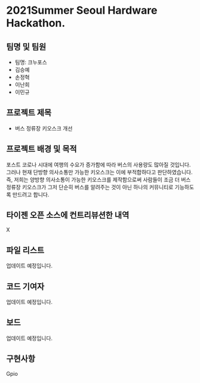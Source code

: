 # 2021Summer Seoul Hardware Hackathon.
## 팀명 및 팀원
- 팀명: 크누포스 
- 김승예
- 손정혁
- 이난희
- 이민규
## 프로젝트 제목
- 버스 정류장 키오스크 개선

## 프로젝트 배경 및 목적
포스트 코로나 시대에 여행의 수요가 증가함에 따라 버스의 사용량도 많아질 것입니다. <br> 그러나 현재 단방향 의사소통만 가능한 키오스크는 이에 부적합하다고 판단하였습니다. <br> 즉, 저희는 양방향 의사소통이 가능한 키오스크를 제작함으로써 사람들이 조금 더 버스정류장 키오스크가 그저 단순히 버스를 알려주는 것이 아닌 하나의 커뮤니티로 기능하도록 만드려고 합니다.

## 타이젠 오픈 소스에 컨트리뷰션한 내역
X

## 파일 리스트
업데이트 예정입니다.
## 코드 기여자
업데이트 예정입니다.
## 보드
업데이트 예정입니다.
## 구현사항
Gpio
